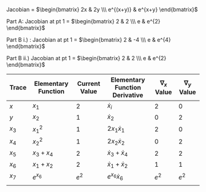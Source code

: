 Jacobian = $\begin{bmatrix} 2x & 2y \\\ e^{(x+y)} & e^{x+y} \end{bmatrix}$

Part A: Jacobian at pt 1 = $\begin{bmatrix} 2 & 2 \\\ e & e^{2} \end{bmatrix}$

Part B i.) : Jacobian at pt 1 = $\begin{bmatrix} 2 & -4 \\\ e & e^{4} \end{bmatrix}$

Part B ii.)  Jacobian at pt 1 = $\begin{bmatrix} 2 & 2 \\\ e & e^{2} \end{bmatrix}$



| Trace | Elementary Function | Current Value | Elementary Function Derivative | $\nabla_x$ Value | $\nabla_y$ Value |
| ----- | ------------------- | ------------- | ------------------------------ | ---------------- | ---------------- |
| $x$   | $x_1$               | 2             | $\dot x_i$                     | 2                | 0                |
| $y$   | $x_2$               | 1             | $\dot x_2$                     | 0                | 2                |
| $x_3$ | $x_1^2$             | 1             | $2 x_1 \dot x_1$               | 2                | 0                |
| $x_4$ | $x_2^2$             | 1             | $2 x_2 \dot x_2$               | 0                | 2                |
| $x_5$ | $x_3 + x_4$         | 2             | $\dot x_3 + \dot x_4$          | 2                | 2                |
| $x_6$ | $x_1 + x_2$         | 2             | $\dot x_1 + \dot x_2$          | 1                | 1                |
| $x_7$ | $e^{x_6}$           | $e^2$         | $e^{x_6} \dot x_6$             | $e^2$            | $e^2$            |
|       |                     |               |                                |                  |                  |


